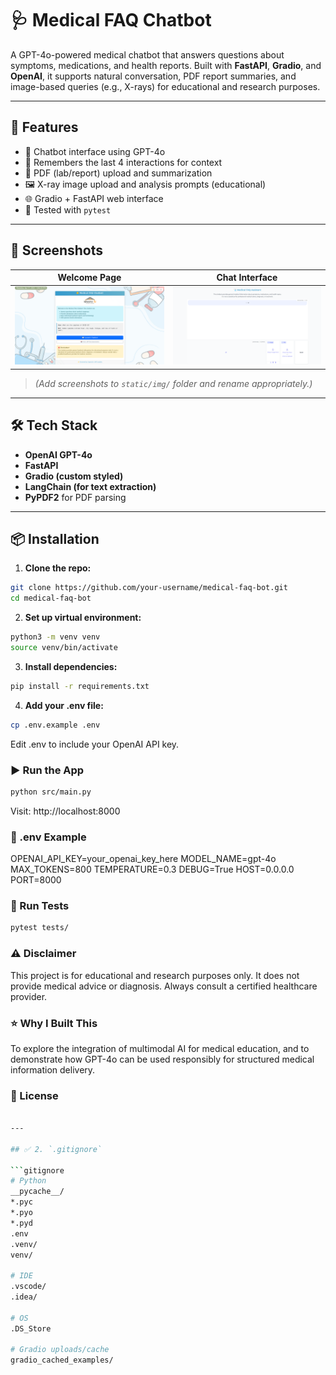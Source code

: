 # 🩺 Medical FAQ Chatbot

A GPT-4o-powered medical chatbot that answers questions about symptoms, medications, and health reports. Built with **FastAPI**, **Gradio**, and **OpenAI**, it supports natural conversation, PDF report summaries, and image-based queries (e.g., X-rays) for educational and research purposes.

---

## 🚀 Features

- 💬 Chatbot interface using GPT-4o
- 🧠 Remembers the last 4 interactions for context
- 📄 PDF (lab/report) upload and summarization
- 🖼 X-ray image upload and analysis prompts (educational)
- 🌐 Gradio + FastAPI web interface
- 🧪 Tested with `pytest`

---

## 📸 Screenshots

| Welcome Page | Chat Interface |
|----------------|-----------------|
| ![Chat UI](static/img/intro.png) | ![X-ray Upload](static/img/question-answering.png) |

> *(Add screenshots to `static/img/` folder and rename appropriately.)*

---

## 🛠 Tech Stack

- **OpenAI GPT-4o**
- **FastAPI**
- **Gradio (custom styled)**
- **LangChain (for text extraction)**
- **PyPDF2** for PDF parsing

---

## 📦 Installation

1. **Clone the repo:**
```bash
git clone https://github.com/your-username/medical-faq-bot.git
cd medical-faq-bot
```

2. **Set up virtual environment:**
```bash
python3 -m venv venv
source venv/bin/activate
```

3. **Install dependencies:**
```bash
pip install -r requirements.txt
```

4. **Add your .env file:**
```bash
cp .env.example .env
```

Edit .env to include your OpenAI API key.

### ▶️ Run the App
```bash
python src/main.py
```

Visit: http://localhost:8000

### 📁 .env Example

OPENAI_API_KEY=your_openai_key_here
MODEL_NAME=gpt-4o
MAX_TOKENS=800
TEMPERATURE=0.3
DEBUG=True
HOST=0.0.0.0
PORT=8000

### 🧪 Run Tests
```bash
pytest tests/
```

### ⚠️ Disclaimer
This project is for educational and research purposes only. It does not provide medical advice or diagnosis. Always consult a certified healthcare provider.

### ⭐ Why I Built This
To explore the integration of multimodal AI for medical education, and to demonstrate how GPT-4o can be used responsibly for structured medical information delivery.

### 📄 License
```bash

---

## ✅ 2. `.gitignore`

```gitignore
# Python
__pycache__/
*.pyc
*.pyo
*.pyd
.env
.venv/
venv/

# IDE
.vscode/
.idea/

# OS
.DS_Store

# Gradio uploads/cache
gradio_cached_examples/
```




